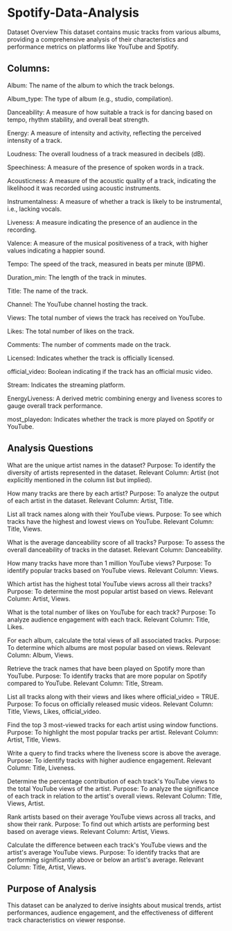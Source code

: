 # Spotify-Data-Analysis

Dataset Overview
This dataset contains music tracks from various albums, providing a comprehensive analysis of their characteristics and performance metrics on platforms like YouTube and Spotify.

## Columns:

Album: The name of the album to which the track belongs.

Album_type: The type of album (e.g., studio, compilation).

Danceability: A measure of how suitable a track is for dancing based on tempo, rhythm stability, and overall beat strength.

Energy: A measure of intensity and activity, reflecting the perceived intensity of a track.

Loudness: The overall loudness of a track measured in decibels (dB).

Speechiness: A measure of the presence of spoken words in a track.

Acousticness: A measure of the acoustic quality of a track, indicating the likelihood it was recorded using acoustic instruments.

Instrumentalness: A measure of whether a track is likely to be instrumental, i.e., lacking vocals.

Liveness: A measure indicating the presence of an audience in the recording.

Valence: A measure of the musical positiveness of a track, with higher values indicating a happier sound.

Tempo: The speed of the track, measured in beats per minute (BPM).

Duration_min: The length of the track in minutes.

Title: The name of the track.

Channel: The YouTube channel hosting the track.

Views: The total number of views the track has received on YouTube.

Likes: The total number of likes on the track.

Comments: The number of comments made on the track.

Licensed: Indicates whether the track is officially licensed.

official_video: Boolean indicating if the track has an official music video.

Stream: Indicates the streaming platform.

EnergyLiveness: A derived metric combining energy and liveness scores to gauge overall track performance.

most_playedon: Indicates whether the track is more played on Spotify or YouTube.

## Analysis Questions

What are the unique artist names in the dataset?
Purpose: To identify the diversity of artists represented in the dataset.
Relevant Column: Artist (not explicitly mentioned in the column list but implied).

How many tracks are there by each artist?
Purpose: To analyze the output of each artist in the dataset.
Relevant Column: Artist, Title.

List all track names along with their YouTube views.
Purpose: To see which tracks have the highest and lowest views on YouTube.
Relevant Column: Title, Views.

What is the average danceability score of all tracks?
Purpose: To assess the overall danceability of tracks in the dataset.
Relevant Column: Danceability.

How many tracks have more than 1 million YouTube views?
Purpose: To identify popular tracks based on YouTube views.
Relevant Column: Views.

Which artist has the highest total YouTube views across all their tracks?
Purpose: To determine the most popular artist based on views.
Relevant Column: Artist, Views.

What is the total number of likes on YouTube for each track?
Purpose: To analyze audience engagement with each track.
Relevant Column: Title, Likes.

For each album, calculate the total views of all associated tracks.
Purpose: To determine which albums are most popular based on views.
Relevant Column: Album, Views.

Retrieve the track names that have been played on Spotify more than YouTube.
Purpose: To identify tracks that are more popular on Spotify compared to YouTube.
Relevant Column: Title, Stream.

List all tracks along with their views and likes where official_video = TRUE.
Purpose: To focus on officially released music videos.
Relevant Column: Title, Views, Likes, official_video.

Find the top 3 most-viewed tracks for each artist using window functions.
Purpose: To highlight the most popular tracks per artist.
Relevant Column: Artist, Title, Views.

Write a query to find tracks where the liveness score is above the average.
Purpose: To identify tracks with higher audience engagement.
Relevant Column: Title, Liveness.

Determine the percentage contribution of each track's YouTube views to the total YouTube views of the artist.
Purpose: To analyze the significance of each track in relation to the artist's overall views.
Relevant Column: Title, Views, Artist.

Rank artists based on their average YouTube views across all tracks, and show their rank.
Purpose: To find out which artists are performing best based on average views.
Relevant Column: Artist, Views.

Calculate the difference between each track's YouTube views and the artist's average YouTube views.
Purpose: To identify tracks that are performing significantly above or below an artist's average.
Relevant Column: Title, Artist, Views.

## Purpose of Analysis
This dataset can be analyzed to derive insights about musical trends, artist performances, audience engagement, and the effectiveness of different track characteristics on viewer response.
